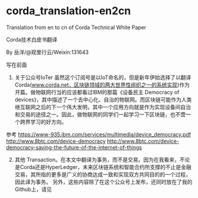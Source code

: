 # corda_translation-en2cn
Translation from en to cn of Corda Technical White Paper

Corda技术白皮书翻译

By 岳洋/@观里行云/Weixin:131643




写在前面

1.	关于公众号IoTer
虽然这个订阅号是以IoT命名的，但是新年伊始选择了以翻译Corda(www.corda.net，区块链领域的两大世界性组织之一的系统实现)作为开篇。做物联网行当的应该都看过IBM的那篇《设备民主 Democracy of devices》，其中描述了一个去中心化、自治的物联网。而区块链可能作为人类继互联网之后的下一个伟大发明，其中一个应用方向就是作为实现设备间自治和交易的途径之一。因此，做物联网的同学们一起学习一下区块链，也不啻一个跨界学习的好方向。

参考
https://www-935.ibm.com/services/multimedia/device_democracy.pdf
http://www.8btc.com/device-democracy
http://www.8btc.com/device-democracy-saving-the-future-of-the-internet-of-things

2.	其他
Transaction。在本文中翻译为事务，而不是交易。因为在我看来，不论是Corda还是HyperLedger，未来区块链系统和智能合约所支撑的不止是金融交易，其所指的更多是广义的协商达成一致和实现双方共同目的的一个过程，因此译为事务。
另外，这些内容除了在这个公众号上发布，还同时放在了我的Github上，请见 

